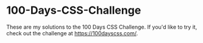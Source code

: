 # 100-Days-CSS-Challenge

These are my solutions to the 100 Days CSS Challenge. If you'd like to try it, check out the challenge at https://100dayscss.com/.